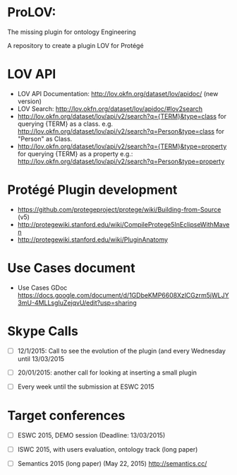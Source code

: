 ProLOV: 
======
The missing plugin for ontology Engineering

A repository to create a plugin LOV for Protégé

LOV API
======
  - LOV API Documentation: http://lov.okfn.org/dataset/lov/apidoc/ (new version) 
  - LOV Search: http://lov.okfn.org/dataset/lov/apidoc/#lov2search
  - http://lov.okfn.org/dataset/lov/api/v2/search?q={TERM}&type=class for querying {TERM} as a class.
e.g. http://lov.okfn.org/dataset/lov/api/v2/search?q=Person&type=class for "Person" as Class.
  - http://lov.okfn.org/dataset/lov/api/v2/search?q={TERM}&type=property for querying {TERM} as a property
e.g.: http://lov.okfn.org/dataset/lov/api/v2/search?q=Person&type=property

Protégé Plugin development 
===========================
  - https://github.com/protegeproject/protege/wiki/Building-from-Source (v5)
  - http://protegewiki.stanford.edu/wiki/CompileProtege5InEclipseWithMaven  
  - http://protegewiki.stanford.edu/wiki/PluginAnatomy

Use Cases document
=================
  - Use Cases GDoc https://docs.google.com/document/d/1GDbeKMP6608XzlCGzrm5jWLJY3mU-4MLLsgIuZejqvU/edit?usp=sharing 
  
  
Skype Calls
==========
  - [ ] 12/1/2015: Call to see the evolution of the plugin (and every Wednesday until 13/03/2015
  - [ ] 20/01/2015: another call for looking at inserting a small plugin
  - [ ] Every week until the submission at ESWC 2015 
  

Target conferences
=================
  - [ ] ESWC 2015, DEMO session (Deadline: 13/03/2015)
  - [ ] ISWC 2015, with users evaluation, ontology track (long paper)
  - [ ] Semantics 2015 (long paper) (May 22, 2015) http://semantics.cc/
  
